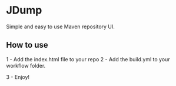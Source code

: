 # JDump
Simple and easy to use Maven repository UI.

## How to use

1 - Add the index.html file to your repo
2 - Add the build.yml to your workflow folder.

3 - Enjoy!
